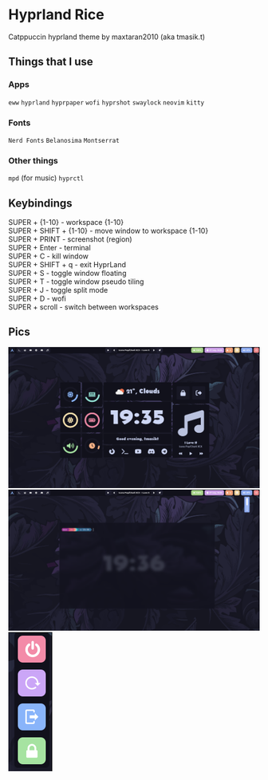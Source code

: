 # Hyprland Rice
Catppuccin hyprland theme by maxtaran2010 (aka tmasik.t)
## Things that I use
### Apps
`eww` `hyprland` `hyprpaper` `wofi` `hyprshot` `swaylock` `neovim` `kitty`
### Fonts
`Nerd Fonts` `Belanosima` `Montserrat`
### Other things
`mpd` (for music) `hyprctl`
## Keybindings
SUPER + {1-10} - workspace {1-10} <br>
SUPER + SHIFT + {1-10} - move window to workspace {1-10} <br>
SUPER + PRINT - screenshot (region) <br>
SUPER + Enter - terminal <br>
SUPER + C - kill window <br>
SUPER + SHIFT + q - exit HyprLand <br>
SUPER + S - toggle window floating <br>
SUPER + T - toggle window pseudo tiling <br>
SUPER + J  - toggle split mode <br>
SUPER + D - wofi <br>
SUPER + scroll - switch between workspaces <br>

## Pics
![Screenshot](2023-07-07-193611_hyprshot.png)
![Screenshot](2023-07-07-193628_hyprshot.png)
![Screenshot](2023-07-07-193644_hyprshot.png)
